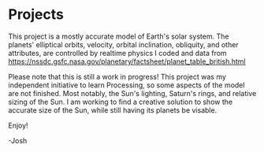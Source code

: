 # Projects

This project is a mostly accurate model of Earth's solar system. The planets' elliptical orbits, velocity, orbital inclination, obliquity, and other attributes, are controlled by realtime physics I coded and data from https://nssdc.gsfc.nasa.gov/planetary/factsheet/planet_table_british.html

Please note that this is still a work in progress! This project was my independent initiative to learn Processing, so some aspects of the model are not finished. Most notably, the Sun's lighting, Saturn's rings, and relative sizing of the Sun. I am working to find a creative solution to show the accurate size of the Sun, while still having its planets be visable.

Enjoy!

-Josh
